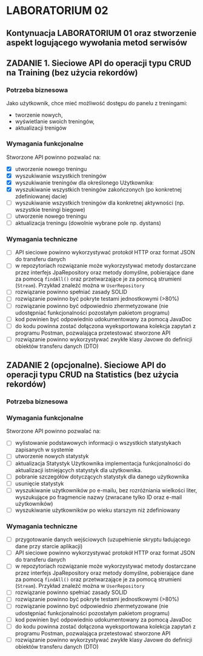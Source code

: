 # LABORATORIUM 02

## Kontynuacja LABORATORIUM 01 oraz stworzenie aspekt logującego wywołania metod serwisów

## ZADANIE 1. Sieciowe API do operacji typu CRUD na Training (bez użycia rekordów)

### Potrzeba biznesowa

Jako użytkownik, chce mieć możliwość dostępu do panelu z treningami:

- tworzenie nowych,
- wyświetlanie swoich treningów,
- aktualizacji trenigów

### Wymagania funkcjonalne

Stworzone API powinno pozwalać na:

- [x] utworzenie nowego treningu
- [x] wyszukiwanie wszystkich treningów
- [x] wyszukiwanie treningów dla określonego Użytkownika:
- [x] wyszukiwanie wszystkich treningów zakończonych (po konkretnej zdefiniowanej dacie)
- [ ] wyszukiwanie wszystkich treningów dla konkretnej aktywności (np. wszystkie treningi biegowe)
- [ ] utworzenie nowego treningu
- [ ] aktualizacja treningu (dowolnie wybrane pole np. dystans)

### Wymagania techniczne

- [ ] API sieciowe powinno wykorzystywać protokół HTTP oraz format JSON do transferu danych
- [ ] w repozytoriach rozwiązanie może wykorzystywać metody dostarczane przez interfejs JpaRepository oraz metody
      domyślne, pobierające dane za pomocą `findAll()` oraz przetwarzające je za pomocą strumieni (`Stream`). Przykład
      znaleźć można w `UserRepository`
- [ ] rozwiązanie powinno spełniać zasady SOLID
- [ ] rozwiązanie powinno być pokryte testami jednostkowymi (>80%)
- [ ] rozwiązanie powinno być odpowiednio zhermetyzowane (nie udostępniać funkcjonalności pozostałym pakietom programu)
- [ ] kod powinien być odpowiednio udokumentowany za pomocą JavaDoc
- [ ] do kodu powinna zostać dołączona wyeksportowana kolekcja zapytań z programu Postman, pozwalająca przetestować
      stworzone API
- [ ] rozwiązanie powinno wykorzystywać zwykłe klasy Javowe do definicji obiektów transferu danych (DTO)

## ZADANIE 2 (opcjonalne). Sieciowe API do operacji typu CRUD na Statistics (bez użycia rekordów)

### Potrzeba biznesowa

### Wymagania funkcjonalne

Stworzone API powinno pozwalać na:

- [ ] wylistowanie podstawowych informacji o wszystkich statystykach zapisanych w systemie
- [ ] utworzenie nowych statystyk
- [ ] aktualizacja Statystyk Użytkownika implementacja funkcjonalności do aktualizacji istniejących statystyk dla
      użytkownika.
- [ ] pobranie szczegółów dotyczących statystyk dla danego użytkownika
- [ ] usunięcie statystyk
- [ ] wyszukiwanie użytkowników po e-mailu, bez rozróżniania wielkości liter, wyszukujące po fragmencie nazwy (zwracane
      tylko ID oraz e-mail użytkowników)
- [ ] wyszukiwanie użytkowników po wieku starszym niż zdefiniowany

### Wymagania techniczne

- [ ] przygotowanie danych wejściowych (uzupełnienie skryptu ładującego dane przy starcie aplikacji)
- [ ] API sieciowe powinno wykorzystywać protokół HTTP oraz format JSON do transferu danych
- [ ] w repozytoriach rozwiązanie może wykorzystywać metody dostarczane przez interfejs JpaRepository oraz metody
      domyślne, pobierające dane za pomocą `findAll()` oraz przetwarzające je za pomocą strumieni (`Stream`). Przykład
      znaleźć można w `UserRepository`
- [ ] rozwiązanie powinno spełniać zasady SOLID
- [ ] rozwiązanie powinno być pokryte testami jednostkowymi (>80%)
- [ ] rozwiązanie powinno być odpowiednio zhermetyzowane (nie udostępniać funkcjonalności pozostałym pakietom programu)
- [ ] kod powinien być odpowiednio udokumentowany za pomocą JavaDoc
- [ ] do kodu powinna zostać dołączona wyeksportowana kolekcja zapytań z programu Postman, pozwalająca przetestować
      stworzone API
- [ ] rozwiązanie powinno wykorzystywać zwykłe klasy Javowe do definicji obiektów transferu danych (DTO)

